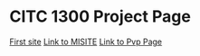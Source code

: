 # CITC 1300 Project Page

<a href="htmlintro/MISITE.html">First site</a>
<a href="introtohtml 10.30.57 AM/MISITE.html">Link to MISITE</a>
<a href="adv_css 10.30.57 AM/pvpgames.html"> Link to Pvp Page